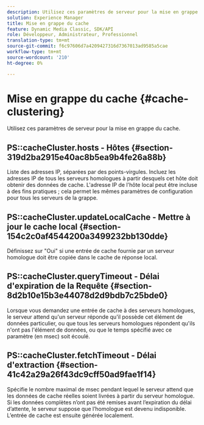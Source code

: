 ```yaml
---
description: Utilisez ces paramètres de serveur pour la mise en grappe du cache.
solution: Experience Manager
title: Mise en grappe du cache
feature: Dynamic Media Classic, SDK/API
role: Développeur, Administrateur, Professionnel
translation-type: tm+mt
source-git-commit: f6c97606d7a4209427316d7367013ad9585a5cae
workflow-type: tm+mt
source-wordcount: '210'
ht-degree: 0%

---
```



# Mise en grappe du cache {#cache-clustering}

Utilisez ces paramètres de serveur pour la mise en grappe du cache.

## PS::cacheCluster.hosts - Hôtes {#section-319d2ba2915e40ac8b5ea9b4fe26a88b}

Liste des adresses IP, séparées par des points-virgules. Incluez les adresses IP de tous les serveurs homologues à partir desquels cet hôte doit obtenir des données de cache. L&#39;adresse IP de l&#39;hôte local peut être incluse à des fins pratiques ; cela permet les mêmes paramètres de configuration pour tous les serveurs de la grappe.

## PS::cacheCluster.updateLocalCache - Mettre à jour le cache local {#section-154c2c0af4544200a3499232bb130dde}

Définissez sur &quot;Oui&quot; si une entrée de cache fournie par un serveur homologue doit être copiée dans le cache de réponse local.

## PS::cacheCluster.queryTimeout - Délai d&#39;expiration de la Requête {#section-8d2b10e15b3e44078d2d9bdb7c25bde0}

Lorsque vous demandez une entrée de cache à des serveurs homologues, le serveur attend qu&#39;un serveur réponde qu&#39;il possède cet élément de données particulier, ou que tous les serveurs homologues répondent qu&#39;ils n&#39;ont pas l&#39;élément de données, ou que le temps spécifié avec ce paramètre (en msec) soit écoulé.

## PS::cacheCluster.fetchTimeout - Délai d&#39;extraction {#section-41c42a29a26f43dc9cff50ad9fae1f14}

Spécifie le nombre maximal de msec pendant lequel le serveur attend que les données de cache réelles soient livrées à partir du serveur homologue. Si les données complètes n’ont pas été remises avant l’expiration du délai d’attente, le serveur suppose que l’homologue est devenu indisponible. L’entrée de cache est ensuite générée localement.
